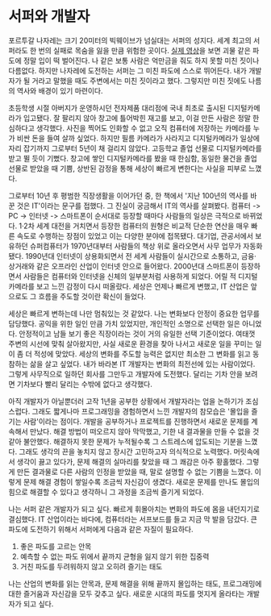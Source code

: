 # 서퍼와 개발자

포르투갈 나자레는 크기 20미터의 빅웨이브가 넘실대는 서퍼의 성지다. 
세계 최고의 서퍼라도 한 번의 실패로 목숨을 잃을 만큼 위험한 곳이다.
[실제 영상](https://youtube.com/shorts/MDZlKThUOSw?si=nwWHo5oh6zyyTpUu)을 보면 괴물 같은 파도에 정말 입이 떡 벌어진다. 
나 같은 보통 사람은 억만금을 줘도 하지 못할 미친 짓이나 다름없다. 
하지만 나자레에 도전하는 서퍼는 그 미친 파도에 스스로 뛰어든다. 
내가 개발자가 될 거라고 말했을 때도 주변에서는 미친 짓이라고 했다.
그렇지만 미친 짓에도 나름의 역사와 배경이 있기 마련이다.


초등학생 시절 아버지가 운영하시던 전자제품 대리점에 국내 최초로 출시된 디지털카메라가 입고됐다.
잘 팔리지 않아 창고에 틀어박힌 재고를 보고, 이걸 만든 사람은 정말 한심하다고 생각했다.
사진을 찍어도 인화할 수 없고 오직 컴퓨터에 저장하는 카메라를 누가 비싼 돈을 들여 살까 싶었다.
하지만 필름 카메라가 사라지고 디지털카메라가 일상에 자리 잡기까지 그로부터 5년이 채 걸리지 않았다.
고등학교 졸업 선물로 디지털카메라를 받고 뛸 듯이 기뻤다.
창고에 쌓인 디지털카메라를 봤을 때 한심함, 동일한 물건을 졸업 선물로 받았을 때 기쁨,
상반된 감정을 통해 세상이 빠르게 변한다는 사실을 피부로 느꼈다. 

그로부터 10년 후 평범한 직장생활을 이어가던 중, 
한 책에서 '지난 100년의 역사를 바꾼 것은 IT'이라는 문구를 접했다.
그 진실이 궁금해서 IT의 역사를 살펴봤다.
컴퓨터 -> PC -> 인터넷 -> 스마트폰이 순서대로 등장할 때마다 사람들의 일상은 극적으로 바뀌었다.
1·2차 세계 대전을 거치면서 등장한 컴퓨터의 원형은 비교적 단순한 연산을 매우 빠른 속도로 수행하는 장점이 있었고 이는 다양한 분야에 접목됐다.
대기업, 관공서에서 보유하던 슈퍼컴퓨터가 1970년대부터 사람들의 책상 위로 올라오면서 사무 업무가 자동화됐다.
1990년대 인터넷이 상용화되면서 전 세계 사람들이 실시간으로 소통하고, 금융·상거래와 같은 오프라인 산업이 인터넷 안으로 들어왔다.
2000년대 스마트폰이 등장하면서 사람들은 컴퓨터와 인터넷을 신체의 일부분처럼 사용하게 되었다.
어릴 적 디지털카메라를 보고 느낀 감정이 다시 떠올랐다.
세상은 언제나 빠르게 변했고, IT 산업은 앞으로도 그 흐름을 주도할 것이란 확신이 들었다.  

세상은 빠르게 변하는데 나만 멈춰있는 것 같았다.
나는 변화보다 안정이 중요한 업무를 담당했다. 
공익을 위한 일인 만큼 가치 있었지만, 개인적인 소명으로 선택한 일은 아니었다.
안정적이고 남들 보기 좋은 직장이라는 것이 거의 유일한 선택 기준이었다.
여태껏 주변의 시선에 맞춰 살아왔지만, 사실 새로운 환경을 찾아 나서고 새로운 일을 꾸미는 일이 좀 더 적성에 맞았다.
세상의 변화를 주도할 능력은 없지만 최소한 그 변화를 읽고 동참하는 삶을 살고 싶었다.
내가 바라본 IT 개발자는 변화의 최전선에 있는 사람이었다.
그렇게 사무직으로 일하던 회사를 그만두고 개발자에 도전했다.
달리는 기차 안을 보려면 기차보다 빨리 달리는 수밖에 없다고 생각했다.

아직 개발자가 아닐뿐더러 고작 1년을 공부한 상황에서 개발자라는 업을 논하기가 조심스럽다.
그래도 짧게나마 프로그래밍을 경험하면서 느낀 개발자의 참모습은 '몰입을 즐기는 사람'이라는 점이다.
개발을 공부하거나 프로젝트를 진행하면서 새로운 문제를 계속해서 만났다.
해결 방법이 떠오르지 않아 막막했고, 기한 내 결과물을 만들 수 없을 것 같아 불안했다.
해결하지 못한 문제가 누적될수록 그 스트레스에 압도되는 기분을 느꼈다.
그래도 생각의 끈을 놓치지 않고 장시간 고민하고자 의식적으로 노력했다.
머릿속에서 생각이 끓고 있다가, 문제 해결의 실마리를 찾았을 때 그 쾌감은 아주 황홀했다.
그렇게 만든 결과물로 다른 사람의 인정을 받았을 때, 말로 설명할 수 없는 기쁨을 느꼈다.
이렇게 문제 해결 경험이 쌓일수록 조금씩 자신감이 생겼다.
새로운 문제를 만나도 몰입의 힘으로 해결할 수 있다고 생각하니 그 과정을 조금씩 즐기게 되었다.

나는 서퍼 같은 개발자가 되고 싶다.
빠르게 휘몰아치는 변화의 파도에 몸을 내던지기로 결심했다.
IT 산업이라는 바다에, 컴퓨터라는 서프보드를 들고 지금 막 발을 담갔다.
큰 파도에 도전하기 위해서 서퍼에게 다음과 같은 자질이 필요하다.
1. 좋은 파도를 고르는 안목
2. 예측할 수 없는 파도 위에서 끝까지 균형을 잃지 않기 위한 집중력
3. 거친 파도를 두려워하지 않고 오히려 즐기는 태도

나는 산업의 변화를 읽는 안목과,
문제 해결을 위해 끝까지 몰입하는 태도,
프로그래밍에 대한 즐거움과 자신감을 모두 갖추고 싶다.
새로운 시대의 파도를 멋지게 올라타는 개발자가 되고 싶다.













